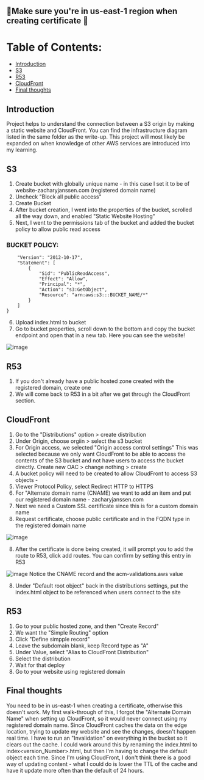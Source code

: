 ## 🚨Make sure you're in us-east-1 region when creating certificate 🚨

# Table of Contents:
- [Introduction](#introduction)
- [S3](#s3)
- [R53](#r53)
- [CloudFront](#cloudfront)
- [Final thoughts](#final-thoughts)

## Introduction
Project helps to understand the connection between a S3 origin by making a static website and CloudFront. You can find the infrastructure diagram listed in the same folder as the write-up. This project will most likely be expanded on when knowledge of other AWS services are introduced into my learning. 

## S3
1. Create bucket with globally unique name - in this case I set it to be of website-zacharyjanssen.com (registered domain name)
2. Uncheck "Block all public access"
3. Create Bucket
4. After bucket creation, I went into the properties of the bucket, scrolled all the way down, and enabled "Static Website Hosting"
5. Next, I went to the permissions tab of the bucket and added the bucket policy to allow public read access 

### BUCKET POLICY:
```{
    "Version": "2012-10-17",
    "Statement": [
        {
            "Sid": "PublicReadAccess",
            "Effect": "Allow",
            "Principal": "*",
            "Action": "s3:GetObject",
            "Resource": "arn:aws:s3:::BUCKET_NAME/*"
        }
    ]
}
```

6. Upload index.html to bucket
7. Go to bucket properties, scroll down to the bottom and copy the bucket endpoint and open that in a new tab. Here you can see the website!

![image](https://github.com/user-attachments/assets/2b46469f-c8fc-46a7-bde2-5faf0459a30a)

## R53
1. If you don't already have a public hosted zone created with the registered domain, create one
2. We will come back to R53 in a bit after we get through the CloudFront section. 

## CloudFront
1. Go to the "Distributions" option > create distribution
2. Under Origin, choose orgiin > select the s3 bucket
3. For Origin access, we selected "Origin access control settings" This was selected because we only want CloudFront to be able to access the contents of the S3 bucket
and not have users to access the bucket directly. Create new OAC > change nothing > create
4. A bucket policy will need to be created to allow CloudFront to access S3 objects -
5. Viewer Protocol Policy, select Redirect HTTP to HTTPS
6. For "Alternate domain name (CNAME) we want to add an item and put our registered domain name - zacharyjanssen.com
7. Next we need a Custom SSL certificate since this is for a custom domain name
8. Request certificate, choose public certificate and in the FQDN type in the registered domain name

![image](https://github.com/user-attachments/assets/723d34de-c0fb-416f-ab41-e038a33977cb)

8. After the certificate is done being created, it will prompt you to add the route to R53, click add routes. You can confirm by setting this entry in R53

![image](https://github.com/user-attachments/assets/020e8f4d-f0de-489c-bd7a-01d52c91c97d)
Notice the CNAME record and the acm-validations.aws value

8. Under "Default root object" back in the distributions settings, put the index.html object to be referenced when users connect to the site

## R53
1. Go to your public hosted zone, and then "Create Record"
2. We want the "Simple Routing" option
3. Click "Define simpple record"
4. Leave the subdomain blank, keep Record type as "A"
5. Under Value, select "Alias to CloudFront Distribution"
6. Select the distribution
7. Wait for that deploy
8. Go to your website using registered domain

## Final thoughts
You need to be in us-east-1 when creating a certificate, otherwise this doesn't work. My first walk-through of this, I forgot the "Alternate Domain Name" when setting up CloudFront, so it would never connect using my registered domain name. Since CloudFront caches the data on the edge location, trying to update my website and see the changes, doesn't happen real time. I have to run an "Invalidation" on everything in the bucket so it clears out the cache. I could work around this by renaming the index.html to index<version_Number>.html, but then I'm having to change the default object each time. Since I'm using CloudFront, I don't think there is a good way of updating content - what I could do is lower the TTL of the cache and have it update more often than the default of 24 hours. 
